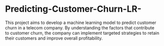 # Predicting-Customer-Churn-LR-
This project aims to develop a machine learning model to predict customer churn in a telecom company. By understanding the factors that contribute to customer churn, the company can implement targeted strategies to retain their customers and improve overall profitability.
